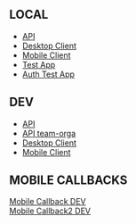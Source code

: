 ## LOCAL

* [API](http://localhost:4400)
* [Desktop Client](http://localhost:4401)
* [Mobile Client](http://localhost:4402)
* [Test App](http://localhost:4410)
* [Auth Test App](http://localhost:4411)

## DEV
* [API](https://teamorga-api-dev.azurewebsites.net)
* [API team-orga](api-dev.team-orga.app)
* [Desktop Client](https://teamorga-desktop-client-dev.azurewebsites.net)
* [Mobile Client](https://teamorga-mobile-client-dev.azurewebsites.net)

## MOBILE CALLBACKS
<a href="com.orgarena.teamorgaapp.dev://callback">Mobile Callback DEV</a>
<br/>
<a href="com.orgarena.teamorgaapp.dev://locallhost/callback">Mobile Callback2 DEV</a>
<br/>
